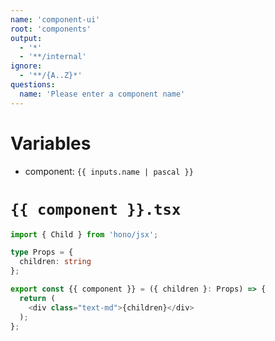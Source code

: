 ```yaml
---
name: 'component-ui'
root: 'components'
output:
  - '*'
  - '**/internal'
ignore:
  - '**/{A..Z}*'
questions:
  name: 'Please enter a component name'
---
```


# Variables

- component: `{{ inputs.name | pascal }}`

# `{{ component }}.tsx`

```typescript
import { Child } from 'hono/jsx';

type Props = {
  children: string
};

export const {{ component }} = ({ children }: Props) => {
  return (
    <div class="text-md">{children}</div>
  );
};
```
